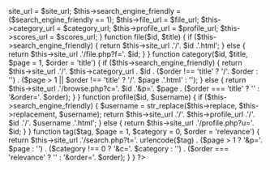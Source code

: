 <?php
/**
 * onArcade 2.4.0
 * Copyright © 2006-2011 Hans Mäesalu & Eveterm OÜ, All Rights Reserved
 **
 * ONARCADE IS NOT FREE SOFTWARE!
 * http://www.onarcade.com
 **
 * URLs generating class
 **/
class URL {

	var $replace = array(' ', '\'', ':', '(', ')', '&', 'ä', 'ö', 'ü', 'õ', '?');

	var $replacement = array('_', '', '-', '8', '9', 'and', 'a', 'o', 'y', 'o', '');

	var $site_url;

	var $search_engine_friendly;

	var $file_url;

	var $category_url;

	var $profile_url;

	function URL($site_url, $search_engine_friendly, $file_url, $category_url, $profile_url) {
		$this->site_url = $site_url;
		$this->search_engine_friendly = ($search_engine_friendly == 1);
		$this->file_url = $file_url;
		$this->category_url = $category_url;
		$this->profile_url = $profile_url;
		$this->scores_url = $scores_url;
	}

	function file($id, $title) {
		if ($this->search_engine_friendly) {
			            return $this->site_url .'/'. $id .'.html'; 
		} else {
			return $this->site_url .'/file.php?f='. $id;
		}
	}

	function category($id, $title, $page = 1, $order = 'title') {
		if ($this->search_engine_friendly) {
                  return $this->site_url .'/'. $this->category_url . $id
                . ($order !== 'title' ? '/'. $order : '')
                . ($page > 1 || $order !== 'title' ? '/'. $page .'.html' : ''); 
		} else {
			return $this->site_url .'/browse.php?c='. $id .'&amp;p='. $page . ($order === 'title' ? '' : '&amp;order='. $order);
		}
	}

	function profile($id, $username) {
		if ($this->search_engine_friendly) {
			$username = str_replace($this->replace, $this->replacement, $username);
			return $this->site_url .'/'. $this->profile_url .'/'. $id .'/'. $username .'.html';
		} else {
			return $this->site_url .'/profile.php?u='. $id;
		}
	}

	function tag($tag, $page = 1, $category = 0, $order = 'relevance') {
		return $this->site_url .'/search.php?t='. urlencode($tag) . ($page > 1 ? '&amp;p='. $page : '') . ($category !== 0 ? '&amp;c='. $category : '') . ($order === 'relevance' ? '' : '&amp;order='. $order);
	}

}

?>
